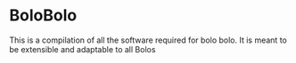 # BoloBolo
This is a compilation of all the software required for bolo bolo. It is meant to be extensible and adaptable to all Bolos
